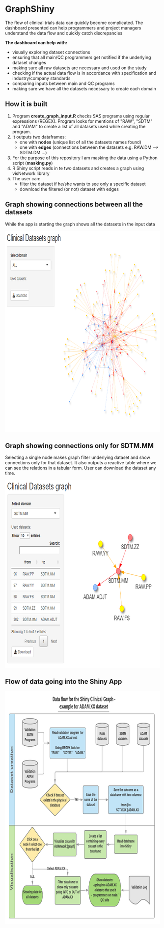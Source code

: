 # GraphShiny

The flow of clinical trials data can quickly become complicated. The dashboard presented can help programmers and project managers understand the data flow and quickly catch discrepancies

**The dashboard can help with:**
- visually exploring dataset connections  
- ensuring that all main/QC programmers get notified if the underlying dataset changes  
- making sure all raw datasets are necessary and used on the study  
- checking if the actual data flow is in accordance with specification and industry/company standards
- comparing inputs between main and QC programs  
- making sure we have all the datasets necessary to create each domain
  

## How it is built

1. Program **create_graph_input.R** checks SAS programs using regular expressions (REGEX). Program looks for mentions of "RAW", "SDTM" and "ADAM" to create a list of all datasets used while creating the program.
2. It outputs two dataframes:
    * one with **nodes** (unique list of all the datasets names found)
    * one with **edges** (connections between the datasets e.g. RAW.DM --> SDTM.DM ...)
3. For the purpose of this repository I am masking the data using a Python script (**masking.py**)
4. R Shiny script reads in te two datasets and creates a graph using visNetwork library
5. The user can:
    * filter the dataset if he/she wants to see only a specific dataset
    * download the filtered (or not) dataset with edges

## Graph showing connections between all the datasets

While the app is starting the graph shows all the datasets in the input data

<img  width="885" height="655" src="https://github.com/mbalcerzak/GraphShiny/blob/master/img/shiny_graph.png">

## Graph showing connections only for SDTM.MM

Selecting a single node makes graph filter underlying dataset and show connections only for that dataset. It also outputs a reactive table where we can see the relations in a tabular form. User can download the dataset any time.

<img  width="743" height="611" src="https://github.com/mbalcerzak/GraphShiny/blob/master/img/shiny_graph_mm.png">


## Flow of data going into the Shiny App

<img  width="920" height="760" src="https://github.com/mbalcerzak/GraphShiny/blob/master/img/data_flow.png">
